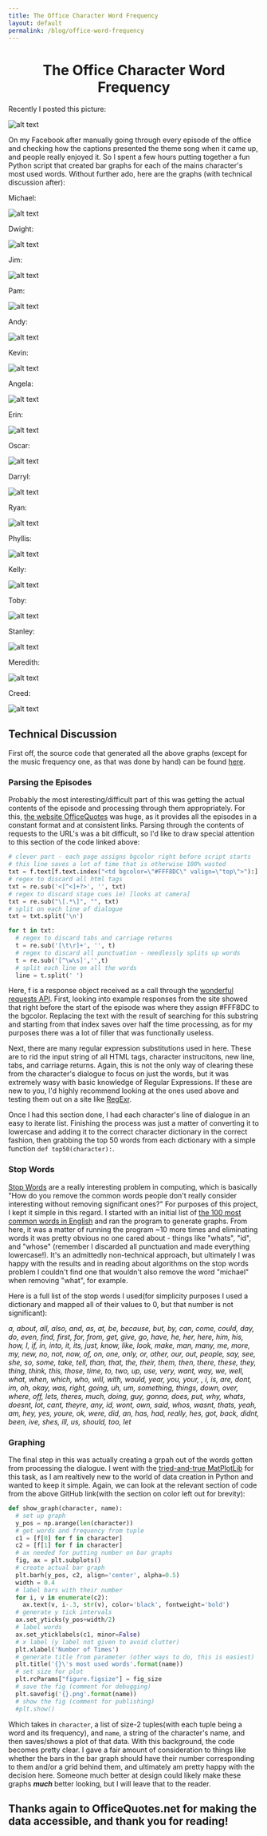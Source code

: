 ```yaml
---
title: The Office Character Word Frequency
layout: default
permalink: /blog/office-word-frequency
---
```

<head>
		<meta charset="utf-8">
		<meta name="viewport" content="width=device-width, initial-scale = 1.0, maximum-scale=1.0, user-scalable=no" />
		<meta property="og:site_name" content="The Office Character Word Frequency" />
		<title>The Office Character Word Frequency - Steven Sawtelle</title>
		<link rel="stylesheet" type="text/css" href="../../../css/style.css">
        <script data-goatcounter="https://stevensawtelle.goatcounter.com/count" async src="//gc.zgo.at/count.js"></script>
</head>

<center><b><h1>The Office Character Word Frequency</h1></b></center>

Recently I posted this picture:


![alt text](/images/office/office-music-frequency.jpg "Office Music Subtitle Frequency")

On my Facebook after manually going through every episode of the office and checking how the captions presented the theme song when it came up, and people really enjoyed it. So I spent a few hours putting together a fun Python script that created bar graphs for each of the mains character's most used words. Without further ado, here are the graphs (with technical discussion after):


Michael:

![alt text](/images/office/Michael.png "Michael")

Dwight:

![alt text](/images/office/Dwight.png "Dwight")

Jim:

![alt text](/images/office/Jim.png "Jim")

Pam:

![alt text](/images/office/Pam.png "Pam")

Andy:

![alt text](/images/office/Andy.png "Andy")

Kevin:

![alt text](/images/office/Kevin.png "Kevin")

Angela:

![alt text](/images/office/Angela.png "Angela")

Erin:

![alt text](/images/office/Erin.png "Erin")

Oscar:

![alt text](/images/office/Oscar.png "Oscar")

Darryl:

![alt text](/images/office/Darryl.png "Darryl")

Ryan:

![alt text](/images/office/Ryan.png "Ryan")

Phyllis:

![alt text](/images/office/Phyllis.png "Phyllis")

Kelly:

![alt text](/images/office/Kelly.png "Kelly")

Toby:

![alt text](/images/office/Toby.png "Toby")

Stanley:

![alt text](/images/office/Stanley.png "Stanley")

Meredith:

![alt text](/images/office/Meredith.png "Meredith")

Creed:

![alt text](/images/office/Creed.png "Creed")


## Technical Discussion

First off, the source code that generated all the above graphs (except for the music frequency one, as that was done by hand) can be found [here](https://github.com/StevenSawtelle/office-character-word-frequency/blob/master/office-character-word-frequency.py).

### Parsing the Episodes

Probably the most interesting/difficult part of this was getting the actual contents of the episode and processing through them appropriately. For this, [the website OfficeQuotes](http://www.officequotes.net/) was huge, as it provides all the episodes in a constant format and at consistent links. Parsing through the contents of requests to the URL's was a bit difficult, so I'd like to draw special attention to this section of the code linked above:

```python
# clever part - each page assigns bgcolor right before script starts
# this line saves a lot of time that is otherwise 100% wasted
txt = f.text[f.text.index("<td bgcolor=\"#FFF8DC\" valign=\"top\">"):]
# regex to discard all html tags
txt = re.sub('<[^<]+?>', '', txt)
# regex to discard stage cues ie) [looks at camera]
txt = re.sub("\[.*\]", "", txt)
# split on each line of dialogue
txt = txt.split('\n')

for t in txt:
  # regex to discard tabs and carriage returns
  t = re.sub('[\t\r]+', '', t)
  # regex to discard all punctuation - needlessly splits up words
  t = re.sub('[^\w\s]','',t)
  # split each line on all the words
  line = t.split(' ')
```

Here, f is a response object received as a call through the [wonderful requests API](http://docs.python-requests.org/). First, looking into example responses from the site showed that right before the start of the episode was where they assign #FFF8DC to the bgcolor. Replacing the text with the result of searching for this substring and starting from that index saves over half the time processing, as for my purposes there was a lot of filler that was functionally useless.

Next, there are many regular expression substitutions used in here. These are to rid the input string of all HTML tags, character instrucitons, new line, tabs, and carriage returns. Again, this is not the only way of clearing these from the character's dialogue to focus on just the words, but it was extremely wasy with basic knowledge of Regular Expressions. If these are new to you, I'd highly recommend looking at the ones used above and testing them out on a site like [RegExr](https://regexr.com/).

Once I had this section done, I had each character's line of dialogue in an easy to iterate list. Finishing the process was just a matter of converting it to lowercase and adding it to the correct character dictionary in the correct fashion, then grabbing the top 50 words from each dictionary with a simple function `def top50(character):`.

### Stop Words

[Stop Words](https://en.wikipedia.org/wiki/Stop_words) are a really interesting problem in computing, which is basically "How do you remove the common words people don't really consider interesting without removing significant ones?" For purposes of this project, I kept it simple in this regard. I started with an initial list of [the 100 most common words in English](https://www.ef.edu/english-resources/english-vocabulary/top-100-words/) and ran the program to generate graphs. From here, it was a matter of running the program ~10 more times and eliminating words it was pretty obvious no one cared about - things like "whats", "id", and "whose" (remember I discarded all punctuation and made everything lowercase!). It's an admittedly non-technical approach, but ultimately I was happy with the results and in reading about algorithms on the stop words problem I couldn't find one that wouldn't also remove the word "michael" when removing "what", for example.

Here is a full list of the stop words I used(for simplicity purposes I used a dictionary and mapped all of their values to 0, but that number is not significant):


*a, about, all, also, and, as, at, be, because, but, by, can, come, could, day, do, even, find, first, for, from, get, give, go, have, he, her, here, him, his, how, I, if, in, into, it, its, just, know, like, look, make, man, many, me, more, my, new, no, not, now, of, on, one, only, or, other, our, out, people, say, see, she, so, some, take, tell, than, that, the, their, them, then, there, these, they, thing, think, this, those, time, to, two, up, use, very, want, way, we, well, what, when, which, who, will, with, would, year, you, your, , i, is, are, dont, im, oh, okay, was, right, going, uh, um, something, things, down, over, where, off, lets, theres, much, doing, guy, gonna, does, put, why, whats, doesnt, lot, cant, theyre, any, id, wont, own, said, whos, wasnt, thats, yeah, am, hey, yes, youre, ok, were, did, an, has, had, really, hes, got, back, didnt, been, ive, shes, ill, us, should, too, let*

### Graphing

The final step in this was actually creating a grpah out of the words gotten from processing the dialogue. I went with the [tried-and-true MatPlotLib](https://matplotlib.org/) for this task, as I am realtively new to the world of data creation in Python and wanted to keep it simple. Again, we can look at the relevant section of code from the above GitHub link(with the section on color left out for brevity):

```python
def show_graph(character, name):
  # set up graph
  y_pos = np.arange(len(character))
  # get words and frequency from tuple
  c1 = [f[0] for f in character]
  c2 = [f[1] for f in character]
  # ax needed for putting number on bar graphs
  fig, ax = plt.subplots()
  # create actual bar graph
  plt.barh(y_pos, c2, align='center', alpha=0.5)
  width = 0.4
  # label bars with their number
  for i, v in enumerate(c2):
    ax.text(v, i-.3, str(v), color='black', fontweight='bold')
  # generate y tick intervals
  ax.set_yticks(y_pos+width/2)
  # label words
  ax.set_yticklabels(c1, minor=False)
  # x label (y label not given to avoid clutter)
  plt.xlabel('Number of Times')
  # generate title from parameter (other ways to do, this is easiest)
  plt.title('{}\'s most used words'.format(name))
  # set size for plot
  plt.rcParams["figure.figsize"] = fig_size
  # save the fig (comment for debugging)
  plt.savefig('{}.png'.format(name))
  # show the fig (comment for publishing)
  #plt.show()
```

Which takes in `character`, a list of size-2 tuples(with each tuple being a word and its frequency), and `name`, a string of the character's name, and then saves/shows a plot of that data. With this background, the code becomes pretty clear. I gave a fair amount of consideration to things like whether the bars in the bar graph should have their number corresponding to them and/or a grid behind them, and ultimately am pretty happy with the decision here. Someone much better at design could likely make these graphs **_much_** better looking, but I will leave that to the reader.

## Thanks again to OfficeQuotes.net for making the data accessible, and thank you for reading!